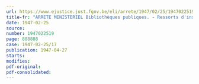 ```yaml
---
url: https://www.ejustice.just.fgov.be/eli/arrete/1947/02/25/1947022519/justel
title-fr: "ARRETE MINISTERIEL Bibliothèques publiques. - Ressorts d'inspection"
date: 1947-02-25
source:
number: 1947022519
page: 888888
case: 1947-02-25/17
publication: 1947-04-27
starts:
modifies:
pdf-original:
pdf-consolidated:
---
```


